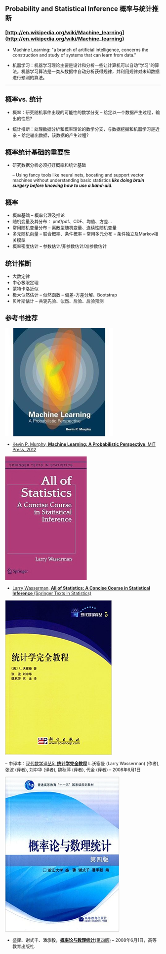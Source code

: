 ## Probability and Statistical Inference 概率与统计推断

### [http://en.wikipedia.org/wiki/Machine_learning](http://en.wikipedia.org/wiki/Machine_learning)

- Machine Learning: "a branch of artificial intelligence, concerns the construction and study of systems that can learn from data."

- 机器学习：机器学习理论主要是设计和分析一些让计算机可以自动“学习”的算法。机器学习算法是一类从数据中自动分析获得规律，并利用规律对未知数据进行预测的算法。

---------------------------------------------------------------------------

## 概率vs. 统计

- 概率：研究随机事件出现的可能性的数学分支
  – 给定以一个数据产生过程，输出的性质?

- 统计推断：处理数据分析和概率理论的数学分支，与数据挖掘和机器学习是近亲
  – 给定输出数据，该数据的产生过程?

## 概率统计基础的重要性
- 研究数据分析必须打好概率和统计基础

  – Using fancy tools like neural nets, boosting and support vector machines without understanding basic statistics **_like doing brain surgery before knowing how to use a band-aid_**.
  

## 概率
- 概率基础
  – 概率公理及推论
- 随机变量及其分布： pmf/pdf、CDF、均值、方差…
- 常用随机变量分布
  – 离散型随机变量、连续性随机变量
- 多元随机向量
  – 联合概率、条件概率
  – 常用多元分布
  – 条件独立及Markov相关模型
- 概率密度估计
  – 参数估计/非参数估计/准参数估计

## 统计推断
- 大数定律
- 中心极限定理
- 蒙特卡洛近似
- 极大似然估计
  – 似然函数
  – 偏差-方差分解、Bootstrap
- 贝叶斯估计
  – 共轭先验、似然、后验、后验预测

## 参考书推荐

![Machine Learning](https://github.com/lymanzhang/MathForMachineLearning/blob/master/01_Probability%20and%20Statistical%20Inference/images/Kevin%20P.%20Murphy_Machine%20Learning_A%20Probabilistic.jpg)

- [Kevin P. Murphy, **Machine Learning: A Probabilistic Perspective**, MIT Press, 2012](https://www.amazon.com/Machine-Learning-Probabilistic-Perspective-Computation/dp/0262018020/ref=sr_1_2?ie=UTF8&qid=1336857747&sr=8-2)

![All of Statistics](https://github.com/lymanzhang/MathForMachineLearning/blob/master/01_Probability%20and%20Statistical%20Inference/images/Larry%20Wasserman_All%20of%20Statistics_A%20Concise%20Course%20in.jpg)

- [Larry Wasserman, **All of Statistics: A Concise Course in Statistical Inference** (Springer Texts in Statistics)](https://www.amazon.com/All-Statistics-Statistical-Inference-Springer/dp/1441923225/ref=sr_1_1?ie=UTF8&qid=1500723606&sr=8-1&keywords=All+of+Statistics%3A+A+Concise+Course+in+Statistical+Inference)

![统计学完全教程](https://github.com/lymanzhang/MathForMachineLearning/blob/master/01_Probability%20and%20Statistical%20Inference/images/Larry%20Wasserman_All%20of%20Statistics_cn.jpg)

– 中译本：[现代数学译丛5: **统计学完全教程**](https://www.amazon.cn/%E5%9B%BE%E4%B9%A6/dp/B01CGO67PE/ref=sr_1_1?ie=UTF8&qid=1500723678&sr=8-1&keywords=%E7%BB%9F%E8%AE%A1%E5%AD%A6%E5%AE%8C%E5%85%A8%E6%95%99%E7%A8%8B) L.沃塞曼 (Larry Wasserman) (作者), 张波 (译者), 刘中华 (译者), 魏秋萍 (译者), 代金 (译者) – 2008年6月1日

![概率论与数理统计](https://github.com/lymanzhang/MathForMachineLearning/blob/master/01_Probability%20and%20Statistical%20Inference/images/%E6%A6%82%E7%8E%87%E8%AE%BA%E4%B8%8E%E6%95%B0%E7%90%86%E7%BB%9F%E8%AE%A1(%E7%AC%AC%E5%9B%9B%E7%89%88)%20.jpg)

- 盛骤、谢式千、潘承毅，[**概率论与数理统计**(第四版)](https://www.amazon.cn/%E5%9B%BE%E4%B9%A6/dp/B00Y7UVZHQ/ref=sr_1_1?ie=UTF8&qid=1500723702&sr=8-1&keywords=%E6%A6%82%E7%8E%87%E8%AE%BA%E4%B8%8E%E6%95%B0%E7%90%86%E7%BB%9F%E8%AE%A1) – 2008年6月1日，高等教育出版社.
